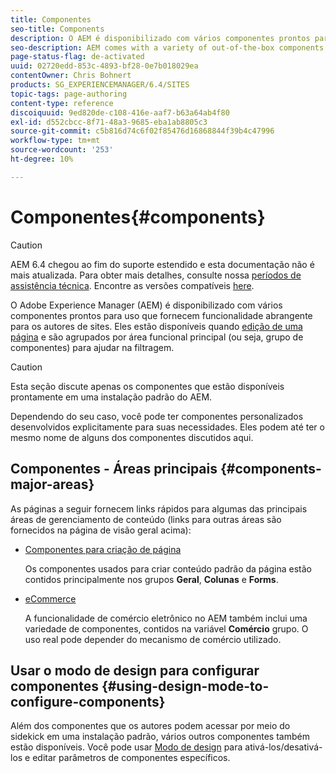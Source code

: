 ```yaml
---
title: Componentes
seo-title: Components
description: O AEM é disponibilizado com vários componentes prontos para uso que fornecem funcionalidade abrangente para os autores de sites.
seo-description: AEM comes with a variety of out-of-the-box components that provide comprehensive functionality for website authors.
page-status-flag: de-activated
uuid: 02720edd-853c-4893-bf28-0e7b018029ea
contentOwner: Chris Bohnert
products: SG_EXPERIENCEMANAGER/6.4/SITES
topic-tags: page-authoring
content-type: reference
discoiquuid: 9ed820de-c108-416e-aaf7-b63a64ab4f80
exl-id: d552cbcc-8f71-48a3-9685-eba1ab8805c3
source-git-commit: c5b816d74c6f02f85476d16868844f39b4c47996
workflow-type: tm+mt
source-wordcount: '253'
ht-degree: 10%

---
```


# Componentes{#components}

>[!CAUTION]
>
>AEM 6.4 chegou ao fim do suporte estendido e esta documentação não é mais atualizada. Para obter mais detalhes, consulte nossa [períodos de assistência técnica](https://helpx.adobe.com/br/support/programs/eol-matrix.html). Encontre as versões compatíveis [here](https://experienceleague.adobe.com/docs/).

O Adobe Experience Manager (AEM) é disponibilizado com vários componentes prontos para uso que fornecem funcionalidade abrangente para os autores de sites. Eles estão disponíveis quando [edição de uma página](/help/sites-classic-ui-authoring/classic-page-author-edit-content.md) e são agrupados por área funcional principal (ou seja, grupo de componentes) para ajudar na filtragem.

>[!CAUTION]
>
>Esta seção discute apenas os componentes que estão disponíveis prontamente em uma instalação padrão do AEM.
>
>Dependendo do seu caso, você pode ter componentes personalizados desenvolvidos explicitamente para suas necessidades. Eles podem até ter o mesmo nome de alguns dos componentes discutidos aqui.

## Componentes - Áreas principais {#components-major-areas}

As páginas a seguir fornecem links rápidos para algumas das principais áreas de gerenciamento de conteúdo (links para outras áreas são fornecidos na página de visão geral acima):

* [Componentes para criação de página](/help/sites-classic-ui-authoring/classic-page-author-edit-mode.md)

   Os componentes usados para criar conteúdo padrão da página estão contidos principalmente nos grupos **Geral**, **Colunas** e **Forms**.

* [eCommerce](/help/sites-administering/ecommerce.md)

   A funcionalidade de comércio eletrônico no AEM também inclui uma variedade de componentes, contidos na variável **Comércio** grupo. O uso real pode depender do mecanismo de comércio utilizado.

## Usar o modo de design para configurar componentes {#using-design-mode-to-configure-components}

Além dos componentes que os autores podem acessar por meio do sidekick em uma instalação padrão, vários outros componentes também estão disponíveis. Você pode usar [Modo de design](/help/sites-classic-ui-authoring/classic-page-author-design-mode.md#enable-disable-components) para ativá-los/desativá-los e editar parâmetros de componentes específicos.
